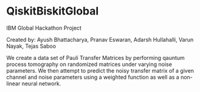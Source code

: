 # QiskitBiskitGlobal
IBM Global Hackathon Project

Created by:
Ayush Bhattacharya,
Pranav Eswaran,
Adarsh Hullahalli,
Varun Nayak,
Tejas Saboo


We create a data set of Pauli Transfer Matrices by performing qauntum process tomography on randomized matrices under varying noise parameters. We then attempt to predict the noisy transfer matrix of a given channel and noise parameters using a weighted function as well as a non-linear neural network.
